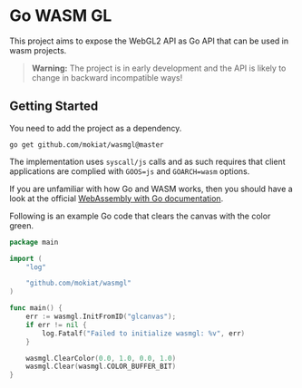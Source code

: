 # Go WASM GL

This project aims to expose the WebGL2 API as Go API that can be used
in wasm projects.

> **Warning:** The project is in early development and the API is likely to change in backward incompatible ways!

## Getting Started

You need to add the project as a dependency.

```
go get github.com/mokiat/wasmgl@master
```

The implementation uses `syscall/js` calls and as such requires that client applications are complied with `GOOS=js` and `GOARCH=wasm` options.

If you are unfamiliar with how Go and WASM works, then you should have a look at
the official [WebAssembly with Go documentation](https://github.com/golang/go/wiki/WebAssembly).

Following is an example Go code that clears the canvas with the color green.

```go
package main

import (
	"log"

	"github.com/mokiat/wasmgl"
)

func main() {
	err := wasmgl.InitFromID("glcanvas");
	if err != nil {
		log.Fatalf("Failed to initialize wasmgl: %v", err)
	}

	wasmgl.ClearColor(0.0, 1.0, 0.0, 1.0)
	wasmgl.Clear(wasmgl.COLOR_BUFFER_BIT)
}
```
